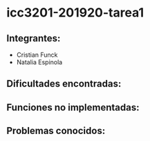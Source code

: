 # icc3201-201920-tarea1
## Integrantes:
* Cristian Funck
* Natalia Espinola

## Dificultades encontradas:


## Funciones no implementadas:


## Problemas conocidos:

